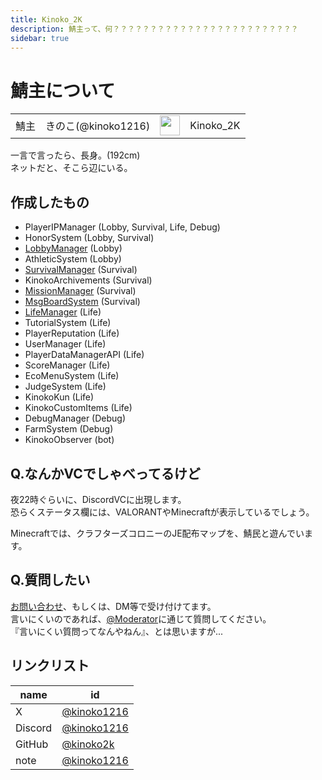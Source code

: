 ```yaml
---
title: Kinoko_2K
description: 鯖主って、何？？？？？？？？？？？？？？？？？？？？？？？？？
sidebar: true
---
```

# 鯖主について <Badge type="tip" text="保護" />
|    |    |   |    |
| --- | --- | --- | --- |
| 鯖主 | きのこ(@kinoko1216) | <img src="https://minotar.net/avatar/Kinoko_2K.png" width="32"/> | Kinoko_2K |

一言で言ったら、長身。(192cm)<br>
ネットだと、そこら辺にいる。<br>

## 作成したもの
- PlayerIPManager (Lobby, Survival, Life, Debug)
- HonorSystem (Lobby, Survival)
- [LobbyManager](../plugin/manager) (Lobby)
- AthleticSystem (Lobby)
- [SurvivalManager](../plugin/manager) (Survival)
- KinokoArchivements (Survival)
- [MissionManager](../plugin/manager) (Survival)
- [MsgBoardSystem](../plugin/msgboard) (Survival)
- [LifeManager](../plugin/manager) (Life)
- TutorialSystem (Life)
- PlayerReputation (Life)
- UserManager (Life)
- PlayerDataManagerAPI  (Life)
- ScoreManager (Life)
- EcoMenuSystem (Life)
- JudgeSystem (Life)
- KinokoKun (Life)
- KinokoCustomItems (Life)
- DebugManager (Debug)
- FarmSystem (Debug)
- KinokoObserver (bot)

## Q.なんかVCでしゃべってるけど
夜22時ぐらいに、DiscordVCに出現します。<br>
恐らくステータス欄には、VALORANTやMinecraftが表示しているでしょう。

Minecraftでは、クラフターズコロニーのJE配布マップを、鯖民と遊んでいます。

## Q.質問したい
[お問い合わせ](../info/contact.md)、もしくは、DM等で受け付けてます。<br>
言いにくいのであれば、[@Moderator](index.md)に通じて質問してください。<br>
『言いにくい質問ってなんやねん』、とは思いますが...

## リンクリスト
| name | id |
| --- | --- |
| X | [@kinoko1216](https://twitter.com/kinoko1216/) |
| Discord | [@kinoko1216](https://discord.com/users/925245386568896564) |
| GitHub | [@kinoko2k](https://github.com/kinoko2k) |
| note | [@kinoko1216](https://note.com/kinoko1216) |